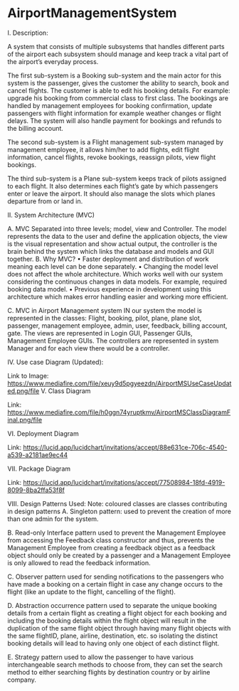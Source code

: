 # AirportManagementSystem

I.	Description: 

A system that consists of multiple subsystems that handles different parts of the airport each subsystem should manage and keep track a vital part of the airport’s everyday process. 

The first sub-system is a Booking sub-system and the main actor for this system is the passenger, gives the customer the ability to search, book and cancel flights. The customer is able to edit his booking details. For example: upgrade his booking from commercial class to first class. The bookings are handled by management employees for booking confirmation, update passengers with flight information for example weather changes or flight delays. The system will also handle payment for bookings and refunds to the billing account.

The second sub-system is a Flight management sub-system managed by management employee, it allows him/her to add flights, edit flight information, cancel flights, revoke bookings, reassign pilots, view flight bookings.

The third sub-system is a Plane sub-system keeps track of pilots assigned to each flight. It also determines each flight’s gate by which passengers enter or leave the airport. It should also manage the slots which planes departure from or land in.  

II.	System Architecture (MVC)

A.	MVC
Separated into three levels; model, view and Controller. The model represents the data to the user and define the application objects, the view is the visual representation and show actual output, the controller is the brain behind the system which links the database and models and GUI together.
B.	Why MVC?
•	Faster deployment and distribution of work meaning each level can be done separately.
•	Changing the model level does not affect the whole architecture. Which works well with our system considering the continuous changes in data models. For example, required booking data model.
•	Previous experience in development using this architecture which makes error handling easier and working more efficient. 

C.	MVC in Airport Management system
IN our system the model is represented in the classes: Flight, booking, pilot, plane, plane slot, passenger, management employee, admin, user, feedback, billing account, gate. The views are represented in Login GUI, Passenger GUIs, Management Employee GUIs. The controllers are represented in system Manager and for each view there would be a controller.


IV.	Use case Diagram (Updated):
 

Link to Image: 
https://www.mediafire.com/file/xeuy9d5pgyeezdn/AirportMSUseCaseUpdated.png/file
V.	Class Diagram
 
Link: https://www.mediafire.com/file/h0ggn74yruptkmv/AirportMSClassDiagramFinal.png/file

VI.	Deployment Diagram
 
Link: https://lucid.app/lucidchart/invitations/accept/88e631ce-706c-4540-a539-a2181ae9ec44


VII.	Package Diagram 
 
Link: https://lucid.app/lucidchart/invitations/accept/77508984-18fd-4919-8099-8ba2ffa53f8f

VIII.	Design Patterns Used:
Note: coloured classes are classes contributing in design patterns
A.	Singleton pattern: used to prevent the creation of more than one admin for the system.
 
B.	Read-only Interface pattern
used to prevent the Management Employee from accessing the Feedback class constructor and thus, prevents the Management Employee from creating a feedback object as a feedback object should only be created by a passenger and a Management Employee is only allowed to read the feedback information.
 

C.	Observer pattern 
used for sending notifications to the passengers who have made a booking on a certain flight in case any change occurs to the flight (like an update to the flight, cancelling of the flight).
 
D.	Abstraction occurrence pattern
used to separate the unique booking details from a certain flight as creating a flight object for each booking and including the booking details within the flight object will result in the duplication of the same flight object through having many flight objects with the same flightID, plane, airline, destination, etc. so isolating the distinct booking details will lead to having only one object of each distinct flight.
 
E.	Strategy pattern
 used to allow the passenger to have various interchangeable search methods to choose from, they can set the search method to either searching flights by destination country or by airline company.

 
